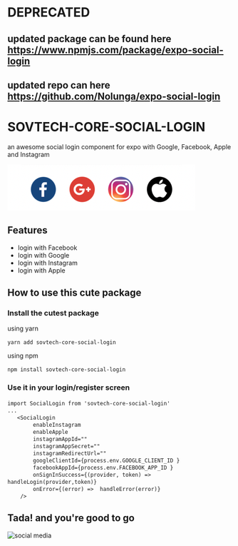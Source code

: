 # DEPRECATED

 ## updated package can be found here https://www.npmjs.com/package/expo-social-login 
 ## updated repo can here https://github.com/Nolunga/expo-social-login   


# SOVTECH-CORE-SOCIAL-LOGIN

an awesome social login component for expo with Google, Facebook, Apple and Instagram

![screenshot](image.png)

## Features

- login with Facebook
- login with Google
- login with Instagram
- login with Apple

## How to use this cute package

### Install the cutest package

using yarn

```
yarn add sovtech-core-social-login
```

using npm

```
npm install sovtech-core-social-login
```

### Use it in your login/register screen

```
import SocialLogin from 'sovtech-core-social-login'
...
   <SocialLogin
        enableInstagram
        enableApple
        instagramAppId=""
        instagramAppSecret=""
        instagramRedirectUrl=""
        googleClientId={process.env.GOOGLE_CLIENT_ID }
        facebookAppId={process.env.FACEBOOK_APP_ID }
        onSignInSuccess={(provider, token) => handleLogin(provider,token)}
        onError={(error) =>  handleError(error)}
    />

```

## Tada! and you're good to go

![social media](https://media.giphy.com/media/3QwogXfR2vfZS/giphy.gif)
